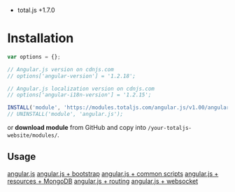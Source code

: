 - total.js +1.7.0

# Installation

```js
var options = {};

// Angular.js version on cdnjs.com
// options['angular-version'] = '1.2.18';

// Angular.js localization version on cdnjs.com
// options['angular-i18n-version'] = '1.2.15';

INSTALL('module', 'https://modules.totaljs.com/angular.js/v1.00/angular.js', options);
// UNINSTALL('module', 'angular.js');
```

or __download module__ from GitHub and copy into `/your-totaljs-website/modules/`.

## Usage

[angular.js](https://github.com/totaljs/examples/tree/master/angularjs)
[angular.js + bootstrap](https://github.com/totaljs/examples/tree/master/angularjs-bootstrap)
[angular.js + common scripts](https://github.com/totaljs/examples/tree/master/angularjs-common)
[angular.js + resources + MongoDB](https://github.com/totaljs/examples/tree/master/angularjs-mongodb-rest-resources)
[angular.js + routing](https://github.com/totaljs/examples/tree/master/angularjs-routing)
[angular.js + websocket](https://github.com/totaljs/examples/tree/master/angularjs-websocket)
